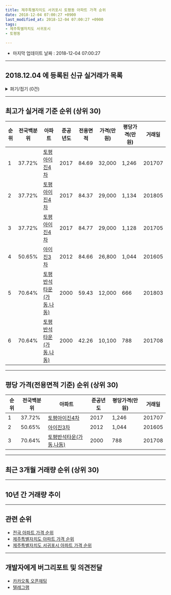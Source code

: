 ```yaml
---
title: 제주특별자치도 서귀포시 토평동 아파트 가격 순위
date: 2018-12-04 07:00:27 +0900
last_modified_at: 2018-12-04 07:00:27 +0900
tags:
- 제주특별자치도 서귀포시
- 토평동

---
```


* 마지막 업데이트 날짜 : 2018-12-04 07:00:27

---

## 2018.12.04 에 등록된 신규 실거래가 목록

<details>
<summary>펴기/접기 (0건)</summary>
<div markdown="1">

|아파트|전국백분위|준공년도|전용면적|가격(만원)|평당가격(만원)|거래일|
|---|---|---|---|---|---|---|
|없음|||||||


</div>
</details>

---

## 최고가 실거래 기준 순위 (상위 30)


|순위|전국백분위|아파트|준공년도|전용면적|가격(만원)|평당가격(만원)|거래일|
|---|---|---|---|---|---|---|---|
|1|37.72%|[토평아이진4차](https://search.naver.com/search.naver?query=%EC%A0%9C%EC%A3%BC%ED%8A%B9%EB%B3%84%EC%9E%90%EC%B9%98%EB%8F%84+%EC%84%9C%EA%B7%80%ED%8F%AC%EC%8B%9C+%ED%86%A0%ED%8F%89%EB%8F%99+%ED%86%A0%ED%8F%89%EC%95%84%EC%9D%B4%EC%A7%844%EC%B0%A8)|2017|84.69|32,000|1,246|201707|
|2|37.72%|[토평아이진4차](https://search.naver.com/search.naver?query=%EC%A0%9C%EC%A3%BC%ED%8A%B9%EB%B3%84%EC%9E%90%EC%B9%98%EB%8F%84+%EC%84%9C%EA%B7%80%ED%8F%AC%EC%8B%9C+%ED%86%A0%ED%8F%89%EB%8F%99+%ED%86%A0%ED%8F%89%EC%95%84%EC%9D%B4%EC%A7%844%EC%B0%A8)|2017|84.37|29,000|1,134|201805|
|3|37.72%|[토평아이진4차](https://search.naver.com/search.naver?query=%EC%A0%9C%EC%A3%BC%ED%8A%B9%EB%B3%84%EC%9E%90%EC%B9%98%EB%8F%84+%EC%84%9C%EA%B7%80%ED%8F%AC%EC%8B%9C+%ED%86%A0%ED%8F%89%EB%8F%99+%ED%86%A0%ED%8F%89%EC%95%84%EC%9D%B4%EC%A7%844%EC%B0%A8)|2017|84.77|29,000|1,128|201705|
|4|50.65%|[아이진3차](https://search.naver.com/search.naver?query=%EC%A0%9C%EC%A3%BC%ED%8A%B9%EB%B3%84%EC%9E%90%EC%B9%98%EB%8F%84+%EC%84%9C%EA%B7%80%ED%8F%AC%EC%8B%9C+%ED%86%A0%ED%8F%89%EB%8F%99+%EC%95%84%EC%9D%B4%EC%A7%843%EC%B0%A8)|2012|84.66|26,800|1,044|201605|
|5|70.64%|[토평반석타운(가동,나동)](https://search.naver.com/search.naver?query=%EC%A0%9C%EC%A3%BC%ED%8A%B9%EB%B3%84%EC%9E%90%EC%B9%98%EB%8F%84+%EC%84%9C%EA%B7%80%ED%8F%AC%EC%8B%9C+%ED%86%A0%ED%8F%89%EB%8F%99+%ED%86%A0%ED%8F%89%EB%B0%98%EC%84%9D%ED%83%80%EC%9A%B4%28%EA%B0%80%EB%8F%99%2C%EB%82%98%EB%8F%99%29)|2000|59.43|12,000|666|201803|
|6|70.64%|[토평반석타운(가동,나동)](https://search.naver.com/search.naver?query=%EC%A0%9C%EC%A3%BC%ED%8A%B9%EB%B3%84%EC%9E%90%EC%B9%98%EB%8F%84+%EC%84%9C%EA%B7%80%ED%8F%AC%EC%8B%9C+%ED%86%A0%ED%8F%89%EB%8F%99+%ED%86%A0%ED%8F%89%EB%B0%98%EC%84%9D%ED%83%80%EC%9A%B4%28%EA%B0%80%EB%8F%99%2C%EB%82%98%EB%8F%99%29)|2000|42.26|10,100|788|201708|


---

## 평당 가격(전용면적 기준) 순위 (상위 30)


|순위|전국백분위|아파트|준공년도|평당가격(만원)|거래일|
|---|---|---|---|---|---|
|1|37.72%|[토평아이진4차](https://search.naver.com/search.naver?query=%EC%A0%9C%EC%A3%BC%ED%8A%B9%EB%B3%84%EC%9E%90%EC%B9%98%EB%8F%84+%EC%84%9C%EA%B7%80%ED%8F%AC%EC%8B%9C+%ED%86%A0%ED%8F%89%EB%8F%99+%ED%86%A0%ED%8F%89%EC%95%84%EC%9D%B4%EC%A7%844%EC%B0%A8)|2017|1,246|201707|
|2|50.65%|[아이진3차](https://search.naver.com/search.naver?query=%EC%A0%9C%EC%A3%BC%ED%8A%B9%EB%B3%84%EC%9E%90%EC%B9%98%EB%8F%84+%EC%84%9C%EA%B7%80%ED%8F%AC%EC%8B%9C+%ED%86%A0%ED%8F%89%EB%8F%99+%EC%95%84%EC%9D%B4%EC%A7%843%EC%B0%A8)|2012|1,044|201605|
|3|70.64%|[토평반석타운(가동,나동)](https://search.naver.com/search.naver?query=%EC%A0%9C%EC%A3%BC%ED%8A%B9%EB%B3%84%EC%9E%90%EC%B9%98%EB%8F%84+%EC%84%9C%EA%B7%80%ED%8F%AC%EC%8B%9C+%ED%86%A0%ED%8F%89%EB%8F%99+%ED%86%A0%ED%8F%89%EB%B0%98%EC%84%9D%ED%83%80%EC%9A%B4%28%EA%B0%80%EB%8F%99%2C%EB%82%98%EB%8F%99%29)|2000|788|201708|


---

## 최근 3개월 거래량 순위 (상위 30)


<div style="width:100%;">
    <canvas id="deal_count_ranking" height="250"></canvas>
</div>


<script>
new Chart(document.getElementById("deal_count_ranking"), {
    type: 'horizontalBar',
    data: {
        labels: ['토평아이진4차'],
        datasets: [{
            label: '실거래 수',
            data: [1],
            borderColor: "rgba(255, 0, 128, 1)",
            backgroundColor: "rgba(255, 0, 128, 0.5)",
            fill: false,
        }]
    },
    options: {
        responsive: true,
        title: {
            display: true,
            text: '최근 3개월 거래량 순위'
        },
        tooltips: {
            mode: 'index',
            intersect: false,
            callbacks: {
                title: function(tooltipItems, data) {
                    return "실거래 수:";
                },
                label: function(tooltipItem, data) {
                    return data.labels[tooltipItem.index] + ": " + tooltipItem.xLabel;
                }
            }
        },
        hover: {
            mode: 'nearest',
            intersect: true
        },
        scales: {
            xAxes: [{
                display: true,
                scaleLabel: {
                    display: true,
                    labelString: '실거래 수'
                },
                ticks: {
                    suggestedMin: 0,
                }
            }],
            yAxes: [{
                display: true,
                ticks: {
                    autoSkip: false,
                    callback: function(value, index, values) {
                        if (value.length > 15)
                            return value.substr(0, 13) + "...";
                        else
                            return value;
                    }
                },
                scaleLabel: {
                    display: false,
                }
            }]
        }
    }
});

</script>


---

## 10년 간 거래량 추이


<div style="width:100%;">
    <canvas id="deal_progress" height="250"></canvas>
</div>

<script>
new Chart(document.getElementById("deal_progress"), {
    type: 'line',
    data: {
        labels: ['200812','200901','200902','200903','200904','200905','200906','200907','200908','200909','200910','200911','200912','201001','201002','201003','201004','201005','201006','201007','201008','201009','201010','201011','201012','201101','201102','201103','201104','201105','201106','201107','201108','201109','201110','201111','201112','201201','201202','201203','201204','201205','201206','201207','201208','201209','201210','201211','201212','201301','201302','201303','201304','201305','201306','201307','201308','201309','201310','201311','201312','201401','201402','201403','201404','201405','201406','201407','201408','201409','201410','201411','201412','201501','201502','201503','201504','201505','201506','201507','201508','201509','201510','201511','201512','201601','201602','201603','201604','201605','201606','201607','201608','201609','201610','201611','201612','201701','201702','201703','201704','201705','201706','201707','201708','201709','201710','201711','201712','201801','201802','201803','201804','201805','201806','201807','201808','201809','201810','201811','201812'],
        datasets: [{
            label: '실거래 수',
            pointRadius: 1,
            data: [0, 0, 0, 0, 0, 0, 0, 6, 3, 1, 4, 0, 0, 2, 1, 2, 0, 0, 0, 0, 0, 1, 0, 0, 0, 0, 0, 0, 0, 0, 0, 0, 0, 0, 0, 0, 0, 7, 2, 0, 1, 1, 7, 9, 9, 7, 3, 0, 1, 1, 0, 0, 0, 3, 0, 2, 0, 1, 0, 1, 1, 0, 1, 1, 1, 0, 0, 0, 0, 0, 0, 0, 0, 1, 0, 0, 0, 0, 1, 0, 0, 1, 1, 0, 0, 0, 0, 0, 0, 1, 0, 0, 0, 1, 0, 0, 1, 0, 1, 0, 0, 1, 1, 4, 1, 2, 0, 1, 0, 2, 0, 1, 3, 5, 2, 1, 1, 0, 1, 0, 0],
            borderColor: "rgba(255, 201, 14, 1)",
            backgroundColor: "rgba(255, 201, 14, 0.5)",
            fill: true,
        }]
    },
    options: {
        responsive: true,
        title: {
            display: true,
            text: '10년간 거래량 추이'
        },
        tooltips: {
            mode: 'index',
            intersect: false,
        },
        hover: {
            mode: 'nearest',
            intersect: true
        },
        scales: {
            xAxes: [{
                display: true,
                scaleLabel: {
                    display: true,
                    labelString: '년/월'
                }
            }],
            yAxes: [{
                display: true,
                ticks: {
                    suggestedMin: 0,
                },
                scaleLabel: {
                    display: true,
                    labelString: '실거래 수'
                }
            }]
        }
    }
});

</script>


---

## 관련 순위

- [전국 아파트 가격 순위](https://inasie.github.io/apt-ranking/전국)
- [제주특별자치도 아파트 가격 순위](https://inasie.github.io/apt-ranking/제주특별자치도)
- [제주특별자치도 서귀포시 아파트 가격 순위](https://inasie.github.io/apt-ranking/제주특별자치도-서귀포시)


---

## 개발자에게 버그리포트 및 의견전달

- [카카오톡 오픈채팅](https://open.kakao.com/o/gLJUAP4)
- [텔레그램](https://t.me/inasie)


